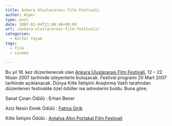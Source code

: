```yaml
---
title: Ankara Uluslararası Film Festivali
author: Alper
type: post
date: 2007-02-04T11:00:40+00:00
url: /ankara-uluslararasi-film-festivali/
categories:
  - Kültür Yaşam
tags:
  - film
  - sinema

---
```

Bu yıl 18. kez düzenlenecek olan [Ankara Uluslararası Film Festivali][1], 12 &#8211; 22 Nisan 2007 tarihinde izleyenlerle buluşacak. Festival programı 20 Mart 2007 tarihinde açıklanacak. Dünya Kitle İletişimi Araştırma Vakfı tarafından düzenlenen festivalde özel ödüller ise adreslerini buldu. Buna göre;

Sanat Çınarı Ödülü : Erhan Bener

Aziz Nesin Emek Ödülü : [Fatma Girik][2]

Kitle İletişim Ödülü : [Antalya Altın Portakal Film Festivali][3]

 [1]: https://www.filmfestankara.org.tr/
 [2]: https://tr.wikipedia.org/wiki/Fatma_Girik
 [3]: https://www.altinportakal.org.tr/